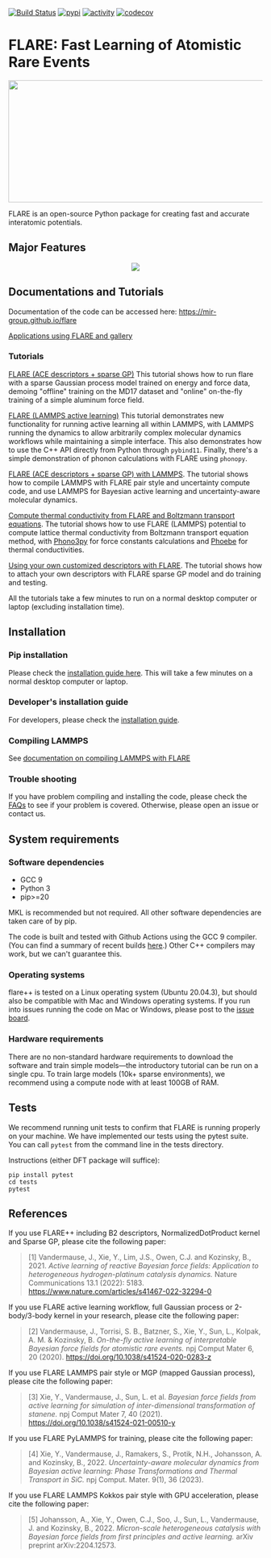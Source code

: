 [![Build Status](https://github.com/mir-group/flare/actions/workflows/flare.yml/badge.svg)](https://github.com/mir-group/flare/actions) [![pypi](https://img.shields.io/pypi/v/mir-flare)](https://pypi.org/project/mir-flare/) [![activity](https://img.shields.io/github/commit-activity/m/mir-group/flare)](https://github.com/mir-group/flare/commits/master) [![codecov](https://codecov.io/gh/mir-group/flare/branch/master/graph/badge.svg)](https://codecov.io/gh/mir-group/flare)

# FLARE: Fast Learning of Atomistic Rare Events

<p align="center">
  <img width="527" height="242" src="https://github.com/mir-group/flare/blob/master/docs/images/Flare_logo.png?raw=true">
</p>

FLARE is an open-source Python package for creating fast and accurate interatomic potentials.

## Major Features

<p align="center">
  <img src="https://github.com/mir-group/flare/blob/development/docs/images/Flare_features.jpg?raw=true">
</p>

## Documentations and Tutorials

Documentation of the code can be accessed here: https://mir-group.github.io/flare

[Applications using FLARE and gallery](https://mir-group.github.io/flare/related.html)

### Tutorials

[FLARE (ACE descriptors + sparse GP)](https://github.com/mir-group/flare/blob/master/tutorials/sparse_gp_tutorial.ipynb)
This tutorial shows how to run flare with a sparse Gaussian process model trained on energy and force data, demoing "offline" training on the MD17 dataset and "online" on-the-fly training of a simple aluminum force field.

[FLARE (LAMMPS active learning)](https://bit.ly/flarelmpotf)
This tutorial demonstrates new functionality for running active learning all within LAMMPS, with LAMMPS running the dynamics to allow arbitrarily complex molecular dynamics workflows while maintaining a simple interface. This also demonstrates how to use the C++ API directly from Python through `pybind11`. Finally, there's a simple demonstration of phonon calculations with FLARE using `phonopy`.

[FLARE (ACE descriptors + sparse GP) with LAMMPS](https://colab.research.google.com/drive/1qgGlfu1BlXQgSrnolS4c4AYeZ-2TaX5Y).
The tutorial shows how to compile LAMMPS with FLARE pair style and uncertainty compute code, and use LAMMPS for Bayesian active learning and uncertainty-aware molecular dynamics.

[Compute thermal conductivity from FLARE and Boltzmann transport equations](https://phoebe.readthedocs.io/en/develop/tutorials/mlPhononTransport.html).
The tutorial shows how to use FLARE (LAMMPS) potential to compute lattice thermal conductivity from Boltzmann transport equation method, with [Phono3py](https://phonopy.github.io/phono3py/) for force constants calculations and [Phoebe](https://mir-group.github.io/phoebe/) for thermal conductivities.

[Using your own customized descriptors with FLARE](https://colab.research.google.com/drive/1VzbIPmx1z-uygKstOYTj2Nqr53AMC5NL?usp=sharing).
The tutorial shows how to attach your own descriptors with FLARE sparse GP model and do training and testing.

All the tutorials take a few minutes to run on a normal desktop computer or laptop (excluding installation time).

## Installation
### Pip installation
Please check the [installation guide here](https://mir-group.github.io/flare/installation/install.html).
This will take a few minutes on a normal desktop computer or laptop.

### Developer's installation guide
For developers, please check the [installation guide](https://mir-group.github.io/flare/installation/install.html#developer-s-installation-guide).

### Compiling LAMMPS
See [documentation on compiling LAMMPS with FLARE](https://mir-group.github.io/flare/installation/lammps.html)

### Trouble shooting
If you have problem compiling and installing the code, please check the [FAQs](https://mir-group.github.io/flare/installation/install.html#trouble-shooting) to see if your problem is covered. Otherwise, please open an issue or contact us.

## System requirements
### Software dependencies
* GCC 9
* Python 3
* pip>=20

MKL is recommended but not required. All other software dependencies are taken care of by pip.

The code is built and tested with Github Actions using the GCC 9 compiler. (You can find a summary of recent builds [here](https://github.com/mir-group/flare/actions).) Other C++ compilers may work, but we can't guarantee this.

### Operating systems
flare++ is tested on a Linux operating system (Ubuntu 20.04.3), but should also be compatible with Mac and Windows operating systems. If you run into issues running the code on Mac or Windows, please post to the [issue board](https://github.com/mir-group/flare/issues).

### Hardware requirements
There are no non-standard hardware requirements to download the software and train simple models&mdash;the introductory tutorial can be run on a single cpu. To train large models (10k+ sparse environments), we recommend using a compute node with at least 100GB of RAM.

## Tests
We recommend running unit tests to confirm that FLARE is running properly on your machine. We have implemented our tests using the pytest suite. You can call `pytest` from the command line in the tests directory.

Instructions (either DFT package will suffice):
```
pip install pytest
cd tests
pytest
```

## References
If you use FLARE++ including B2 descriptors, NormalizedDotProduct kernel and Sparse GP, please cite the following paper:

  > [1] Vandermause, J., Xie, Y., Lim, J.S., Owen, C.J. and Kozinsky, B., 2021. *Active learning of reactive Bayesian force fields: Application to heterogeneous hydrogen-platinum catalysis dynamics.* Nature Communications 13.1 (2022): 5183. https://www.nature.com/articles/s41467-022-32294-0

If you use FLARE active learning workflow, full Gaussian process or 2-body/3-body kernel in your research, please cite the following paper:

  > [2] Vandermause, J., Torrisi, S. B., Batzner, S., Xie, Y., Sun, L., Kolpak, A. M. & Kozinsky, B. *On-the-fly active learning of interpretable Bayesian force fields for atomistic rare events.* npj Comput Mater 6, 20 (2020). https://doi.org/10.1038/s41524-020-0283-z

If you use FLARE LAMMPS pair style or MGP (mapped Gaussian process), please cite the following paper:

  > [3] Xie, Y., Vandermause, J., Sun, L. et al. *Bayesian force fields from active learning for simulation of inter-dimensional transformation of stanene.* npj Comput Mater 7, 40 (2021). https://doi.org/10.1038/s41524-021-00510-y

If you use FLARE PyLAMMPS for training, please cite the following paper:

  > [4] Xie, Y., Vandermause, J., Ramakers, S., Protik, N.H., Johansson, A. and Kozinsky, B., 2022. *Uncertainty-aware molecular dynamics from Bayesian active learning: Phase Transformations and Thermal Transport in SiC.* npj Comput. Mater. 9(1), 36 (2023).

If you use FLARE LAMMPS Kokkos pair style with GPU acceleration, please cite the following paper:

  > [5] Johansson, A., Xie, Y., Owen, C.J., Soo, J., Sun, L., Vandermause, J. and Kozinsky, B., 2022. *Micron-scale heterogeneous catalysis with Bayesian force fields from first principles and active learning.* arXiv preprint arXiv:2204.12573.
